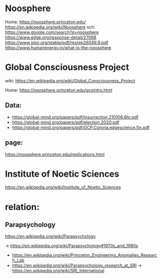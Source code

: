 # Noosphere
Home: https://noosphere.princeton.edu/ https://en.wikipedia.org/wiki/Noosphere sch: https://www.google.com/search?q=noosphere https://www.edge.org/response-detail/27068 https://www.jstor.org/stable/pdf/resrep26549.9.pdf https://www.humanenergy.io/what-is-the-noosphere

# Global Consciousness Project
wiki: https://en.wikipedia.org/wiki/Global_Consciousness_Project

Home: https://noosphere.princeton.edu/gcpintro.html

## Data:
- https://global-mind.org/papers/pdf/insurrection.210106.6hr.pdf
- https://global-mind.org/papers/pdf/election.2020.pdf
- https://global-mind.org/papers/pdf/GCP.Corona.edgescience.fin.pdf

## page:
https://noosphere.princeton.edu/replications.html

# Institute of Noetic Sciences
https://en.wikipedia.org/wiki/Institute_of_Noetic_Sciences

# relation:
## Parapsychology
https://en.wikipedia.org/wiki/Parapsychology

-> https://en.wikipedia.org/wiki/Parapsychology#1970s_and_1980s
  - https://en.wikipedia.org/wiki/Princeton_Engineering_Anomalies_Research_Lab
  - https://en.wikipedia.org/wiki/Parapsychology_research_at_SRI
    -> https://en.wikipedia.org/wiki/SRI_International
